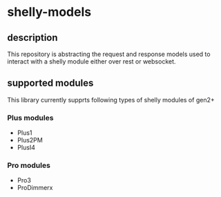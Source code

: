 # shelly-models

## description
This repository is abstracting the request and response models used to interact with a shelly module either over rest or websocket.

## supported modules
This library currently supprts following types of shelly modules of gen2+

### Plus modules
- Plus1
- Plus2PM
- PlusI4
  
### Pro modules
- Pro3
- ProDimmerx
